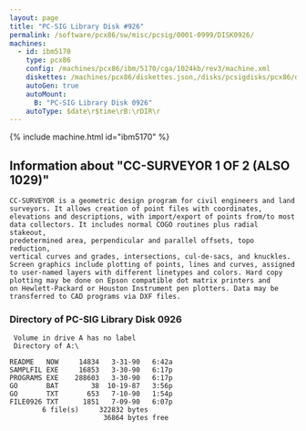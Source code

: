 ```yaml
---
layout: page
title: "PC-SIG Library Disk #926"
permalink: /software/pcx86/sw/misc/pcsig/0001-0999/DISK0926/
machines:
  - id: ibm5170
    type: pcx86
    config: /machines/pcx86/ibm/5170/cga/1024kb/rev3/machine.xml
    diskettes: /machines/pcx86/diskettes.json,/disks/pcsigdisks/pcx86/diskettes.json
    autoGen: true
    autoMount:
      B: "PC-SIG Library Disk 0926"
    autoType: $date\r$time\rB:\rDIR\r
---
```


{% include machine.html id="ibm5170" %}

## Information about "CC-SURVEYOR 1 OF 2 (ALSO 1029)"

    CC-SURVEYOR is a geometric design program for civil engineers and land
    surveyors. It allows creation of point files with coordinates,
    elevations and descriptions, with import/export of points from/to most
    data collectors. It includes normal COGO routines plus radial stakeout,
    predetermined area, perpendicular and parallel offsets, topo reduction,
    vertical curves and grades, intersections, cul-de-sacs, and knuckles.
    Screen graphics include plotting of points, lines and curves, assigned
    to user-named layers with different linetypes and colors. Hard copy
    plotting may be done on Epson compatible dot matrix printers and
    on Hewlett-Packard or Houston Instrument pen plotters. Data may be
    transferred to CAD programs via DXF files.

### Directory of PC-SIG Library Disk 0926

     Volume in drive A has no label
     Directory of A:\

    README   NOW     14834   3-31-90   6:42a
    SAMPLFIL EXE     16853   3-30-90   6:17p
    PROGRAMS EXE    288603   3-30-90   6:17p
    GO       BAT        38  10-19-87   3:56p
    GO       TXT       653   7-10-90   1:54p
    FILE0926 TXT      1851   7-09-90   6:07p
            6 file(s)     322832 bytes
                           36864 bytes free
